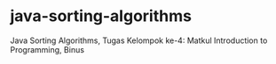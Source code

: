 # java-sorting-algorithms
Java Sorting Algorithms, Tugas Kelompok ke-4: Matkul Introduction to Programming, Binus
